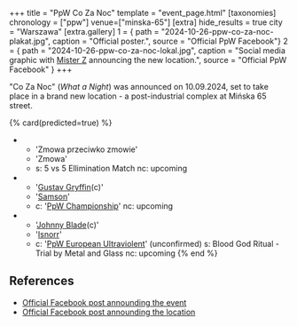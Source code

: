 +++
title = "PpW Co Za Noc"
template = "event_page.html"
[taxonomies]
chronology = ["ppw"]
venue=["minska-65"]
[extra]
hide_results = true
city = "Warszawa"
[extra.gallery]
1 = { path = "2024-10-26-ppw-co-za-noc-plakat.jpg", caption = "Official poster.", source = "Official PpW Facebook"}
2 = { path = "2024-10-26-ppw-co-za-noc-lokal.jpg", caption = "Social media graphic with [Mister Z](@/w/mister-z.md) announcing the new location.", source = "Official PpW Facebook" }
+++

"Co Za Noc" (_What a Night_) was announced on 10.09.2024, set to take place in a brand new location - a post-industrial complex at Mińska 65 street.

{% card(predicted=true) %}
- - 'Zmowa przeciwko zmowie'
  - 'Zmowa'
  - s: 5 vs 5 Ellimination Match
    nc: upcoming
- - '[Gustav Gryffin](@/w/gustav-gryffin.md)(c)'
  - '[Samson](@/w/samson.md)'
  - c: '[PpW Championship](@/c/ppw-championship.md)'
    nc: upcoming
- - '[Johnny Blade](@/w/johnny-blade.md)(c)'
  - '[Isnorr](@/w/isnorr.md)'
  - c: '[PpW European Ultraviolent](@/c/ppw-european-ultraviolent-championship.md)' (unconfirmed)
    s: Blood God Ritual - Trial by Metal and Glass
    nc: upcoming
{% end %}

## References

* [Official Facebook post announding the event](https://www.facebook.com/OficjalnePPW/posts/pfbid02enHaiiLSDJbPT47DiuCoiEMuwk4TCxGqtfHsGLC7T46xaE4d9rg6ssipBKLivMWnl)
* [Official Facebook post announding the location](https://www.facebook.com/OficjalnePPW/posts/pfbid0BTS8Qhe1s49J1sK748TSsTLHGAjq2ErggutZWuAt4d9xEhGctnXdjkN3QstarjFUl)
